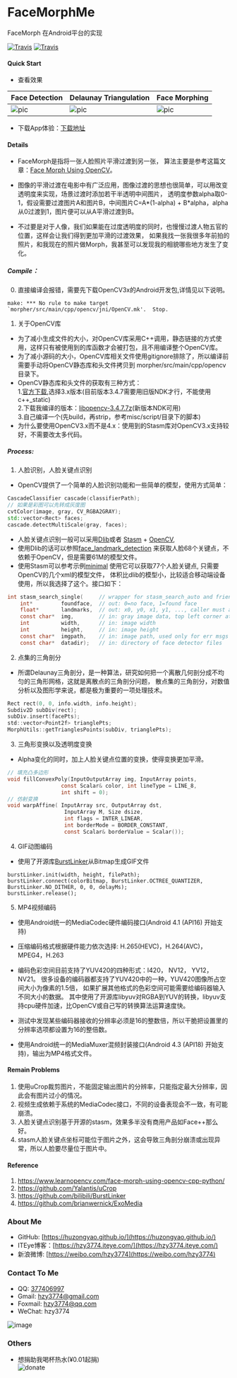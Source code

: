 # FaceMorphMe
FaceMorph 在Android平台的实现

[![Travis](https://img.shields.io/appveyor/ci/gruntjs/grunt.svg)](https://github.com/huzongyao/FaceMorphMe/releases)
[![Travis](https://img.shields.io/badge/API-16+-brightgreen.svg)](https://github.com/huzongyao/FaceMorphMe)

#### Quick Start
* 查看效果

|  Face Detection | Delaunay Triangulation | Face Morphing |
| ------------ | -------------- | ---------------------- |
|![pic](https://github.com/huzongyao/FaceMorphMe/blob/master/misc/screen1.png?raw=true)|![pic](https://github.com/huzongyao/FaceMorphMe/blob/master/misc/screen2.png?raw=true)|![pic](https://github.com/huzongyao/FaceMorphMe/blob/master/misc/demo1.gif?raw=true)|

* 下载App体验：[下载地址](https://github.com/huzongyao/FaceMorphMe/releases/latest)

#### Details
* FaceMorph是指将一张人脸照片平滑过渡到另一张，
算法主要是参考这篇文章：[Face Morph Using OpenCV](https://www.learnopencv.com/face-morph-using-opencv-cpp-python/)。

* 图像的平滑过渡在电影中有广泛应用，图像过渡的思想也很简单，可以用改变透明度来实现，场景过渡时添加若干半透明中间图片，
透明度参数alpha取0-1，假设需要过渡图片A和图片B，中间图片C=A*(1-alpha) + B*alpha，alpha从0过渡到1，图片便可以从A平滑过渡到B。

* 不过要是对于人像，我们如果能在过度透明度的同时，也慢慢过渡人物五官的位置，这样会让我们得到更加平滑的过渡效果，
如果我找一张我很多年前拍的照片，和我现在的照片做Morph，我甚至可以发现我的相貌哪些地方发生了变化。

##### Compile：
0. 直接编译会报错，需要先下载OpenCV3x的Android开发包,详情见以下说明。
```
make: *** No rule to make target `morpher/src/main/cpp/opencv/jni/OpenCV.mk'.  Stop.
```

1. 关于OpenCV库
* 为了减小生成文件的大小，对OpenCV库采用C++调用，静态链接的方式使用，这样只有被使用到的库函数才会被打包，且不用编译整个OpenCV库。
* 为了减小源码的大小，OpenCV库相关文件使用gitignore排除了，所以编译前需要手动将OpenCV静态库和头文件拷贝到
  morpher/src/main/cpp/opencv目录下。
* OpenCV静态库和头文件的获取有三种方式：</br>
  1.[官方下载](https://opencv.org/releases/),选择3.x版本(目前版本3.4.7需要用旧版NDK才行，不能使用c++_static)</br>
  2.下载我编译的版本：[libopencv-3.4.7.7z](https://github.com/huzongyao/FaceMorphMe/releases/download/v1.0.0/libopencv-3.4.7.7z)(新版本NDK可用)</br>
  3.自己编译一个(先build，再strip，参考misc/script/目录下的脚本)</br>
* 为什么要使用OpenCV3.x而不是4.x：使用到的Stasm库对OpenCV3.x支持较好，不需要改太多代码。

##### Process:
1. 人脸识别，人脸关键点识别
 * OpenCV提供了一个简单的人脸识别功能和一些简单的模型，使用方式简单：
``` c++
CascadeClassifier cascade(classifierPath);
// 如果是彩图可以先转成灰度图
cvtColor(image, gray, CV_RGBA2GRAY);
std::vector<Rect> faces;
cascade.detectMultiScale(gray, faces);
```
 * 人脸关键点识别一般可以采用[Dlib](http://dlib.net/)或者
 [Stasm](http://www.milbo.users.sonic.net/stasm/) + [OpenCV](https://opencv.org/),
 * 使用Dlib的话可以参照[face_landmark_detection](http://dlib.net/face_landmark_detection_ex.cpp.html)
 来获取人脸68个关键点，不依赖于OpenCV，但是需要61M的模型文件。
 * 使用Stasm可以参考示例[minimal](http://www.milbo.users.sonic.net/stasm/minimal.html)
 使用它可以获取77个人脸关键点, 只需要OpenCV的几个xml的模型文件，
 体积比dlib的模型小，比较适合移动端设备使用，所以我选择了这个。接口如下：
```c
int stasm_search_single(     // wrapper for stasm_search_auto and friends
    int*         foundface,  // out: 0=no face, 1=found face
    float*       landmarks,  // out: x0, y0, x1, y1, ..., caller must allocate
    const char*  img,        // in: gray image data, top left corner at 0,0
    int          width,      // in: image width
    int          height,     // in: image height
    const char*  imgpath,    // in: image path, used only for err msgs and debug
    const char*  datadir);   // in: directory of face detector files
```

2. 点集的三角剖分
 * 所谓Delaunay三角剖分，是一种算法，研究如何把一个离散几何剖分成不均匀的三角形网格，这就是离散点的三角剖分问题，
 散点集的三角剖分，对数值分析以及图形学来说，都是极为重要的一项处理技术。
```c
Rect rect(0, 0, info.width, info.height);
Subdiv2D subDiv(rect);
subDiv.insert(facePts);
std::vector<Point2f> trianglePts;
MorphUtils::getTrianglesPoints(subDiv, trianglePts);
```

3. 三角形变换以及透明度变换
* Alpha变化的同时，加上人脸关键点位置的变换，使得变换更加平滑。
``` c
// 填充凸多边形
void fillConvexPoly(InputOutputArray img, InputArray points,
                 const Scalar& color, int lineType = LINE_8,
                 int shift = 0);
// 仿射变换
void warpAffine( InputArray src, OutputArray dst,
                  InputArray M, Size dsize,
                  int flags = INTER_LINEAR,
                  int borderMode = BORDER_CONSTANT,
                  const Scalar& borderValue = Scalar());
```

4. GIF动图编码
* 使用了开源库[BurstLinker](https://github.com/bilibili/BurstLinker)从Bitmap生成GIF文件
```
burstLinker.init(width, height, filePath);
burstLinker.connect(colorBitmap, BurstLinker.OCTREE_QUANTIZER, BurstLinker.NO_DITHER, 0, 0, delayMs);
burstLinker.release();
```

5. MP4视频编码
* 使用Android统一的MediaCodec硬件编码接口(Android 4.1 (API16) 开始支持)

* 压缩编码格式根据硬件能力依次选择: H.265(HEVC)，H.264(AVC)，MPEG4，H.263

* 编码色彩空间目前支持了YUV420的四种形式：I420， NV12， YV12， NV21。
  很多设备的编码器都支持了YUV420中的一种，YUV420图像所占空间大小为像素的1.5倍，
  如果扩展其他格式的色彩空间可能需要给编码器输入不同大小的数据。
  其中使用了开源库libyuv对RGBA到YUV的转换，libyuv支持cpu硬件加速，比OpenCV或自己写的转换算法运算速度快。

* 测试中发现某些编码器接收的分辨率必须是16的整数倍，所以干脆把设置里的分辨率选项都设置为16的整倍数。

* 使用Android统一的MediaMuxer混频封装接口(Android 4.3 (API18) 开始支持)，输出为MP4格式文件。

#### Remain Problems
1. 使用uCrop裁剪图片，不能固定输出图片的分辨率，只能指定最大分辨率，因此会有图片过小的情况。
2. 视频生成依赖于系统的MediaCodec接口，不同的设备表现会不一致，有可能崩溃。
3. 人脸关键点识别基于开源的stasm，效果多半没有商用产品如Face++那么好。
4. stasm人脸关键点坐标可能位于图片之外，这会导致三角剖分崩溃或出现异常，所以人脸要尽量位于图片中。

#### Reference
1. https://www.learnopencv.com/face-morph-using-opencv-cpp-python/
2. https://github.com/Yalantis/uCrop
3. https://github.com/bilibili/BurstLinker
4. https://github.com/brianwernick/ExoMedia

### About Me
 * GitHub: [https://huzongyao.github.io/](https://huzongyao.github.io/)
 * ITEye博客：[https://hzy3774.iteye.com/](https://hzy3774.iteye.com/)
 * 新浪微博: [https://weibo.com/hzy3774](https://weibo.com/hzy3774)

### Contact To Me
 * QQ: [377406997](https://wpa.qq.com/msgrd?v=3&uin=377406997&site=qq&menu=yes)
 * Gmail: [hzy3774@gmail.com](mailto:hzy3774@gmail.com)
 * Foxmail: [hzy3774@qq.com](mailto:hzy3774@qq.com)
 * WeChat: hzy3774

 ![image](https://raw.githubusercontent.com/hzy3774/AndroidP7zip/master/misc/wechat.png)

### Others
 * 想捐助我喝杯热水(¥0.01起捐)</br>
 ![donate](https://github.com/huzongyao/JChineseChess/blob/master/misc/donate.png?raw=true)